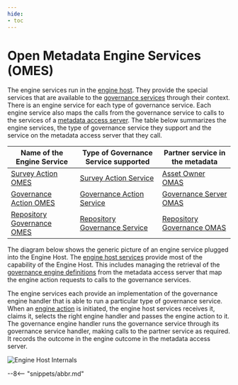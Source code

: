 ```yaml
---
hide:
- toc
---
```


<!-- SPDX-License-Identifier: CC-BY-4.0 -->
<!-- Copyright Contributors to the Egeria project. -->

# Open Metadata Engine Services (OMES)

The engine services run in the [engine host](/concepts/engine-host).  They provide the special services that are available to the [governance services](/concepts/governance-service) through their context.  There is an engine service for each type of governance service.  Each engine service also maps the calls from the governance service to calls to the services of a [metadata access server](/concepts/metadata-access-server).  The table below summarizes the engine services, the type of governance service they support and the service on the metadata access server that they call.

| Name of the Engine Service                                                  | Type of Governance Service supported                                     | Partner service in the metadata                                       |
|-----------------------------------------------------------------------------|--------------------------------------------------------------------------|-----------------------------------------------------------------------|
| [Survey Action OMES](/services/omes/survey-action/overview)                 | [Survey Action Service](/concepts/survey-action-service)                 | [Asset Owner OMAS](/services/omas/asset-owner/overview)               |
| [Governance Action OMES](/services/omes/governance-action/overview)         | [Governance Action Service](/concepts/governance-action-service)         | [Governance Server OMAS](/services/omas/governance-server/overview)   |
| [Repository Governance OMES](/services/omes/repository-governance/overview) | [Repository Governance Service](/concepts/repository-governance-service) | [Repository Governance OMAS](/services/omrs)                          |


The diagram below shows the generic picture of an engine service plugged into the Engine Host.  The [engine host services](/services/engine-host-services) provide most of the capability of the Engine Host.  This includes managing the retrieval of the [governance engine definitions](/concepts/governance-engine-definition) from the metadata access server that map the engine action requests to calls to the governance services.  

The engine services each provide an implementation of the governance engine handler that is able to run a particular type of governance service.  When an [engine action](/concepts/engine-action) is initiated, the engine host services receives it, claims it, selects the right engine handler and passes the engine action to it.   The governance engine handler runs the governance service through its governance service handler, making calls to the partner service as required.  It records the outcome in the engine outcome in the metadata access server.

![Engine Host Internals](engine-services-engine-host-internals.svg)


--8<-- "snippets/abbr.md"
